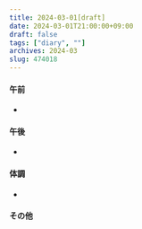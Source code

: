 ```yaml
---
title: 2024-03-01[draft]
date: 2024-03-01T21:00:00+09:00
draft: false
tags: ["diary", ""]
archives: 2024-03
slug: 474018
---
```

#### 午前
- 
#### 午後
- 
#### 体調
- 
#### その他